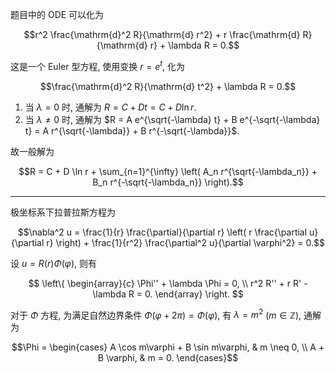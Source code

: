 题目中的 ODE 可以化为

$$r^2 \frac{\mathrm{d}^2 R}{\mathrm{d} r^2} + r \frac{\mathrm{d} R}{\mathrm{d} r} + \lambda R = 0.$$

这是一个 Euler 型方程, 使用变换 $r = e^t$, 化为

$$\frac{\mathrm{d}^2 R}{\mathrm{d} t^2} + \lambda R = 0.$$

1. 当 $\lambda = 0$ 时, 通解为 $R = C + D t = C + D \ln r$.
2. 当 $\lambda \neq 0$ 时, 通解为 $R = A e^{\sqrt{-\lambda} t} + B e^{-\sqrt{-\lambda} t} = A r^{\sqrt{-\lambda}} + B r^{-\sqrt{-\lambda}}$.

故一般解为

$$R = C + D \ln r + \sum_{n=1}^{\infty} \left( A_n r^{\sqrt{-\lambda_n}} + B_n r^{-\sqrt{-\lambda_n}} \right).$$

---

极坐标系下拉普拉斯方程为

$$\nabla^2 u = \frac{1}{r} \frac{\partial}{\partial r} \left( r \frac{\partial u}{\partial r} \right) + \frac{1}{r^2} \frac{\partial^2 u}{\partial \varphi^2} = 0.$$

设 $u = R(r) \Phi(\varphi)$, 则有

$$
\left\{
\begin{array}{c}
    \Phi'' + \lambda \Phi = 0, \\
    r^2 R'' + r R' - \lambda R = 0.
\end{array}
\right.
$$

对于 $\Phi$ 方程, 为满足自然边界条件 $\Phi(\varphi+2\pi) = \Phi(\varphi)$, 有 $\lambda = m^2$ ($m \in \mathbb{Z}$), 通解为

$$\Phi = 
\begin{cases}
    A \cos m\varphi + B \sin m\varphi, & m \neq 0, \\
    A + B \varphi, & m = 0.
\end{cases}$$

